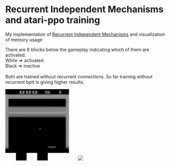 # Recurrent Independent Mechanisms and atari-ppo training
My implementation of [Recurrent Independent Mechanisms](https://arxiv.org/pdf/1909.10893.pdf) and visualization of memory usage

There are 6 blocks below the gameplay indicating which of them are activated. \
White => activated \
Black => inactive \
<br/>
Both are trained without recurrent connections. So far training without recurrent bptt is giving higher results.

<img src="breakout_3.gif" width="200"> &nbsp;&nbsp;&nbsp;&nbsp;&nbsp; <img src="Zaxxon_7800.gif" width="200">


